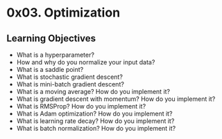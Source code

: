 # 0x03. Optimization

## Learning Objectives


-  What is a hyperparameter?
-  How and why do you normalize your input data?
-  What is a saddle point?
-  What is stochastic gradient descent?
-  What is mini-batch gradient descent?
-  What is a moving average? How do you implement it?
-  What is gradient descent with momentum? How do you implement it?
-  What is RMSProp? How do you implement it?
-  What is Adam optimization? How do you implement it?
-  What is learning rate decay? How do you implement it?
-  What is batch normalization? How do you implement it?